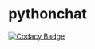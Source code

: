 # pythonchat

[![Codacy Badge](https://api.codacy.com/project/badge/Grade/ced1c32db1964eb083ff405bcd468229)](https://www.codacy.com?utm_source=github.com&amp;utm_medium=referral&amp;utm_content=stefanelul2000/pythonchat&amp;utm_campaign=Badge_Grade)

